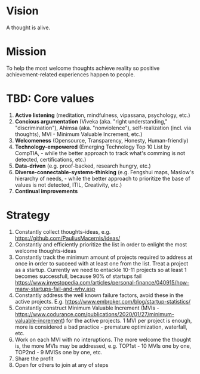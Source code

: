 # Vision

A thought is alive. 


# Mission

To help the most welcome thoughts achieve reality so positive achievement-related experiences happen to people.  


# TBD: Core values

1. **Active listening** (meditation, mindfulness, vipassana, psychology, etc.)
2. **Concious argumentation** (Viveka (aka. "right understanding," "discrimination"), Ahimsa (aka. "nonviolence"), self-realization (incl. via thoughts), MVI - Minimum Valuable Increment, etc.)
3. **Welcomeness** (Opensource, Transparency, Honesty, Human-friendly)
4. **Technology-empowered** (Emerging Technology Top 10 List by CompTIA, - while the better approach to track what's comming is not detected, certifications, etc.)
5. **Data-driven** (e.g. proof-backed, research hungry, etc.)
6. **Diverse-connectable-systems-thinking** (e.g. Fengshui maps, Maslow's hierarchy of needs, - while the better approach to prioritize the base of values is not detected, ITIL, Creativity, etc.)
7. **Continual improvements**



# Strategy

1. Constantly collect thoughts-ideas, e.g. https://github.com/PauliusMacernis/ideas/
2. Constantly and efficiently prioritize the list in order to enlight the most welcome thoughts-ideas
3. Constantly track the minimum amount of projects required to address at once in order to succeed with at least one from the list. Treat a project as a startup. Currently we need to entackle 10-11 projects so at least 1 becomes successfull, because 90% of startups fail https://www.investopedia.com/articles/personal-finance/040915/how-many-startups-fail-and-why.asp
4. Constantly address the well known failure factors, avoid these in the active projects. E.g. https://www.embroker.com/blog/startup-statistics/
5. Constantly construct Minimum Valuable Increment (MVIs - https://www.codurance.com/publications/2020/01/27/minimum-valuable-increment) for the active projects. 1 MVI per project is enough, more is considered a bad practice - premature optimization, waterfall, etc.
6. Work on each MVI with no interuptions. The more welcome the thought is, the more MVIs may be addressed, e.g. TOP1st - 10 MVIs one by one, TOP2nd - 9 MVISs one by one, etc.
7. Share the profit
8. Open for others to join at any of steps
